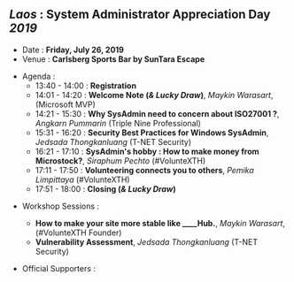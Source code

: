 ## ***Laos*** : System Administrator Appreciation Day ***2019***
+ Date : **Friday, July 26, 2019**
+ Venue : **Carlsberg Sports Bar by SunTara Escape**
- Agenda : 
  - 13:40 - 14:00 : **Registration**
  - 14:01 - 14:20 : **Welcome Note (*& Lucky Draw*)**, *Maykin Warasart*, (Microsoft MVP)
  - 14:21 - 15:30 : **Why SysAdmin need to concern about ISO27001 ?**, *Angkarn Pummarin* (Triple Nine Professional)
  - 15:31 - 16:20 : **Security Best Practices for Windows SysAdmin**, *Jedsada Thongkanluang* (T-NET Security)
  - 16:21 - 17:10 : **SysAdmin's hobby : How to make money from Microstock?**, *Siraphum Pechto* (#VolunteXTH)
  - 17:11 - 17:50 : **Volunteering connects you to others**, *Pemika Limpittaya* (#VolunteXTH)
  - 17:51 - 18:00 : **Closing (*& Lucky Draw*)**
 
 <a name="GitHubPages"></a>
- Workshop Sessions :
  - **How to make your site more stable like ____Hub.**, *Maykin Warasart*, (#VolunteXTH Founder)
  - **Vulnerability Assessment**, *Jedsada Thongkanluang* (T-NET Security)

- Official Supporters :


  <br/><br/>
  <br/><br/>
  <br/><br/>
  <br/><br/>
  <br/><br/>
  <br/><br/>
  <br/><br/>
  <br/><br/>
  <br/><br/>
  <br/><br/>
  <br/>